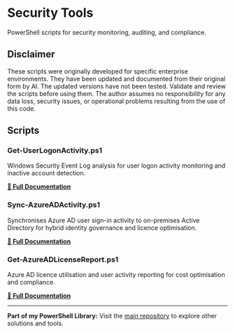 # Security Tools

PowerShell scripts for security monitoring, auditing, and compliance.

## Disclaimer

These scripts were originally developed for specific enterprise environments. They have been updated and documented from their original form by AI. The updated versions have not been tested. Validate and review the scripts before using them. The author assumes no responsibility for any data loss, security issues, or operational problems resulting from the use of this code.

## Scripts

### Get-UserLogonActivity.ps1
Windows Security Event Log analysis for user logon activity monitoring and inactive account detection.

**[📖 Full Documentation](get_user_logon_activity_README.md)**

### Sync-AzureADActivity.ps1
Synchronises Azure AD user sign-in activity to on-premises Active Directory for hybrid identity governance and licence optimisation.

**[📖 Full Documentation](sync_azuread_activity_README.md)**

### Get-AzureADLicenseReport.ps1
Azure AD licence utilisation and user activity reporting for cost optimisation and compliance.

**[📖 Full Documentation](get_azuread_license_report_README.md)**

---

**Part of my PowerShell Library:** Visit the [main repository](../README.md) to explore other solutions and tools.

